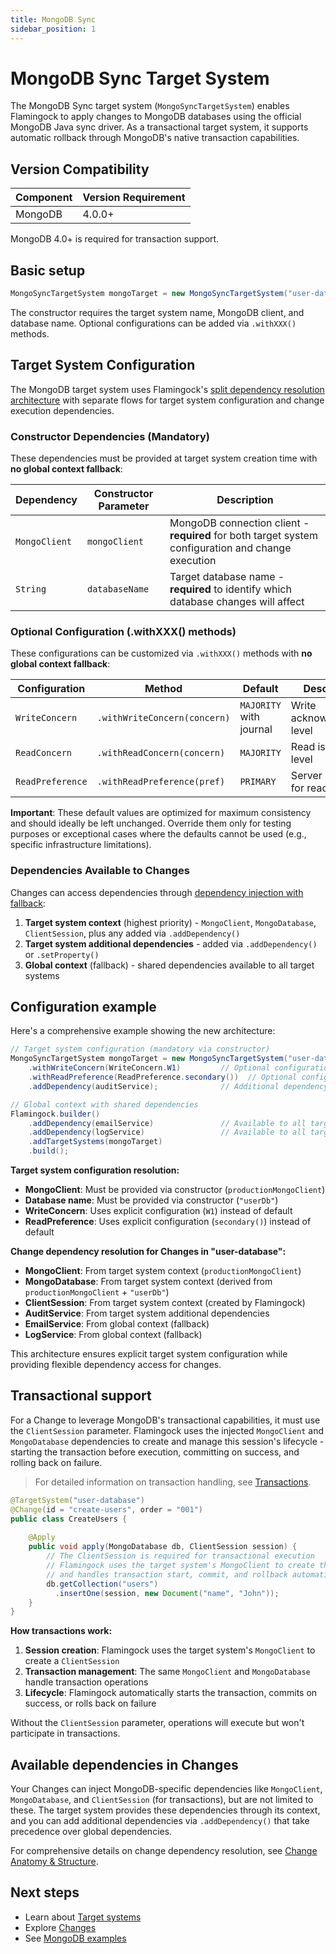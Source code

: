 ```yaml
---
title: MongoDB Sync
sidebar_position: 1
---
```


# MongoDB Sync Target System

The MongoDB Sync target system (`MongoSyncTargetSystem`) enables Flamingock to apply changes to MongoDB databases using the official MongoDB Java sync driver. As a transactional target system, it supports automatic rollback through MongoDB's native transaction capabilities.

## Version Compatibility

| Component | Version Requirement |
|-----------|-------------------|
| MongoDB | 4.0.0+ |

MongoDB 4.0+ is required for transaction support.

## Basic setup

```java
MongoSyncTargetSystem mongoTarget = new MongoSyncTargetSystem("user-database", mongoClient, "userDb");
```

The constructor requires the target system name, MongoDB client, and database name. Optional configurations can be added via `.withXXX()` methods.

## Target System Configuration

The MongoDB target system uses Flamingock's [split dependency resolution architecture](introduction.md#dependency-injection) with separate flows for target system configuration and change execution dependencies.

### Constructor Dependencies (Mandatory)

These dependencies must be provided at target system creation time with **no global context fallback**:

| Dependency | Constructor Parameter | Description |
|------------|----------------------|-------------|
| `MongoClient` | `mongoClient` | MongoDB connection client - **required** for both target system configuration and change execution |
| `String` | `databaseName` | Target database name - **required** to identify which database changes will affect |

### Optional Configuration (.withXXX() methods)

These configurations can be customized via `.withXXX()` methods with **no global context fallback**:

| Configuration | Method | Default | Description |
|---------------|--------|---------|-------------|
| `WriteConcern` | `.withWriteConcern(concern)` | `MAJORITY` with journal | Write acknowledgment level |
| `ReadConcern` | `.withReadConcern(concern)` | `MAJORITY` | Read isolation level |
| `ReadPreference` | `.withReadPreference(pref)` | `PRIMARY` | Server selection for reads |

**Important**: These default values are optimized for maximum consistency and should ideally be left unchanged. Override them only for testing purposes or exceptional cases where the defaults cannot be used (e.g., specific infrastructure limitations).

### Dependencies Available to Changes

Changes can access dependencies through [dependency injection with fallback](../changes/anatomy-and-structure.md#method-parameters-and-dependency-injection):

1. **Target system context** (highest priority) - `MongoClient`, `MongoDatabase`, `ClientSession`, plus any added via `.addDependency()`
2. **Target system additional dependencies** - added via `.addDependency()` or `.setProperty()`
3. **Global context** (fallback) - shared dependencies available to all target systems

## Configuration example

Here's a comprehensive example showing the new architecture:

```java
// Target system configuration (mandatory via constructor)
MongoSyncTargetSystem mongoTarget = new MongoSyncTargetSystem("user-database", productionMongoClient, "userDb")
    .withWriteConcern(WriteConcern.W1)         // Optional configuration
    .withReadPreference(ReadPreference.secondary())  // Optional configuration
    .addDependency(auditService);              // Additional dependency for changes

// Global context with shared dependencies
Flamingock.builder()
    .addDependency(emailService)               // Available to all target systems
    .addDependency(logService)                 // Available to all target systems
    .addTargetSystems(mongoTarget)
    .build();
```

**Target system configuration resolution:**
- **MongoClient**: Must be provided via constructor (`productionMongoClient`)
- **Database name**: Must be provided via constructor (`"userDb"`)
- **WriteConcern**: Uses explicit configuration (`W1`) instead of default
- **ReadPreference**: Uses explicit configuration (`secondary()`) instead of default

**Change dependency resolution for Changes in "user-database":**
- **MongoClient**: From target system context (`productionMongoClient`)
- **MongoDatabase**: From target system context (derived from `productionMongoClient` + `"userDb"`)
- **ClientSession**: From target system context (created by Flamingock)
- **AuditService**: From target system additional dependencies
- **EmailService**: From global context (fallback)
- **LogService**: From global context (fallback)

This architecture ensures explicit target system configuration while providing flexible dependency access for changes.

## Transactional support

For a Change to leverage MongoDB's transactional capabilities, it must use the `ClientSession` parameter. Flamingock uses the injected `MongoClient` and `MongoDatabase` dependencies to create and manage this session's lifecycle - starting the transaction before execution, committing on success, and rolling back on failure.

> For detailed information on transaction handling, see [Transactions](../flamingock-library-config/transactions.md).

```java
@TargetSystem("user-database")
@Change(id = "create-users", order = "001")
public class CreateUsers {
    
    @Apply
    public void apply(MongoDatabase db, ClientSession session) {
        // The ClientSession is required for transactional execution
        // Flamingock uses the target system's MongoClient to create this session
        // and handles transaction start, commit, and rollback automatically
        db.getCollection("users")
          .insertOne(session, new Document("name", "John"));
    }
}
```

**How transactions work:**
1. **Session creation**: Flamingock uses the target system's `MongoClient` to create a `ClientSession`
2. **Transaction management**: The same `MongoClient` and `MongoDatabase` handle transaction operations
3. **Lifecycle**: Flamingock automatically starts the transaction, commits on success, or rolls back on failure

Without the `ClientSession` parameter, operations will execute but won't participate in transactions.

## Available dependencies in Changes

Your Changes can inject MongoDB-specific dependencies like `MongoClient`, `MongoDatabase`, and `ClientSession` (for transactions), but are not limited to these. The target system provides these dependencies through its context, and you can add additional dependencies via `.addDependency()` that take precedence over global dependencies.

For comprehensive details on change dependency resolution, see [Change Anatomy & Structure](../changes/anatomy-and-structure.md).

## Next steps

- Learn about [Target systems](introduction.md)
- Explore [Changes](../changes/introduction.md)
- See [MongoDB examples](https://github.com/flamingock/flamingock-examples/tree/master/mongodb)